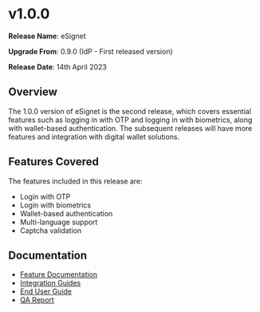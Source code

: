 # v1.0.0

**Release Name**: eSignet

**Upgrade From**: 0.9.0 (IdP - First released version)

**Release Date**: 14th April 2023

## Overview

The 1.0.0 version of eSignet is the second release, which covers essential features such as logging in with OTP and logging in with biometrics, along with wallet-based authentication. The subsequent releases will have more features and integration with digital wallet solutions.

## Features Covered

The features included in this release are:

* Login with OTP
* Login with biometrics
* Wallet-based authentication
* Multi-language support
* Captcha validation

## Documentation

* [Feature Documentation](../../overview/features/)
* [Integration Guides](../../integration/)
* [End User Guide](../../end-user-guide/)
* [QA Report](test-report/)
